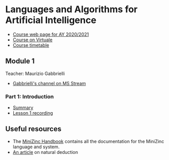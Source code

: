 # Languages and Algorithms for Artificial Intelligence

- [Course web page for AY 2020/2021](https://www.unibo.it/en/teaching/course-unit-catalogue/course-unit/2020/446595)
- [Course on Virtuale](https://virtuale.unibo.it/course/view.php?id=18894)
- [Course timetable](https://www.unibo.it/en/teaching/course-unit-catalogue/course-unit/2020/446595/orariolezioni#447780)

## Module 1
Teacher: Maurizio Gabbrielli

- [Gabbrielli's channel on MS Stream](https://web.microsoftstream.com/user/f9f103f3-1732-4b8e-8ba9-fff748a59273)

### Part 1: Introduction

- [Summary](1%20-%20Introduction.md)
- [Lesson 1 recording](https://web.microsoftstream.com/video/65b0bf2d-8bbd-4a3b-b405-43dea4a962df)

## Useful resources

- The [MiniZinc Handbook](https://www.minizinc.org/doc-2.5.0/en/index.html) contains all the documentation for the MiniZinc language and system.
- [An article](https://zitoc.com/natural-deduction/) on natural deduction